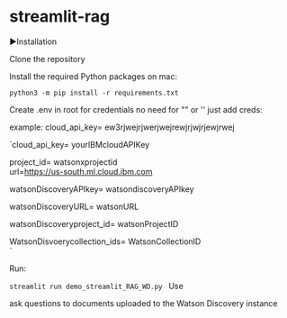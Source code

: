 # streamlit-rag

▶️Installation

Clone the repository

Install the required Python packages on mac:

`python3 -m pip install -r requirements.txt  
` <div style="page-break-after: always;"></div>

Create .env in root for credentials no need for "" or '' just add creds: <div style="page-break-after: always;"></div>
example: cloud_api_key= ew3rjwejrjwerjwejrewjrjwjrjewjrwej <div style="page-break-after: always;"></div>

`cloud_api_key= yourIBMcloudAPIKey <div style="page-break-after: always;"></div>
project_id= watsonxprojectid  <div style="page-break-after: always;"></div>
url=https://us-south.ml.cloud.ibm.com

watsonDiscoveryAPIkey= watsondiscoveryAPIkey  <div style="page-break-after: always;"></div>
watsonDiscoveryURL= watsonURL  <div style="page-break-after: always;"></div>

watsonDiscoveryproject_id= watsonProjectID  <div style="page-break-after: always;"></div>
WatsonDisvoerycollection_ids= WatsonCollectionID  <div style="page-break-after: always;"></div>
`

Run:

`streamlit run demo_streamlit_RAG_WD.py
`
Use

ask questions to documents uploaded to the Watson Discovery instance
